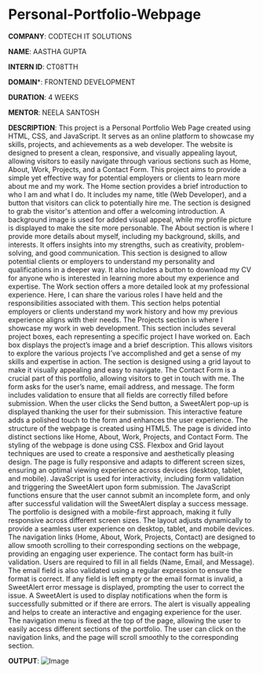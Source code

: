 # Personal-Portfolio-Webpage

**COMPANY**: CODTECH IT SOLUTIONS

**NAME**: AASTHA GUPTA

**INTERN ID**: CT08TTH

**DOMAIN***: FRONTEND DEVELOPMENT

**DURATION**: 4 WEEKS

**MENTOR**: NEELA SANTOSH

**DESCRIPTION**: This project is a Personal Portfolio Web Page created using HTML, CSS, and JavaScript. It serves as an online platform to showcase my skills, projects, and achievements as a web developer. The website is designed to present a clean, responsive, and visually appealing layout, allowing visitors to easily navigate through various sections such as Home, About, Work, Projects, and a Contact Form. This project aims to provide a simple yet effective way for potential employers or clients to learn more about me and my work.
The Home section provides a brief introduction to who I am and what I do. It includes my name, title (Web Developer), and a button that visitors can click to potentially hire me. The section is designed to grab the visitor's attention and offer a welcoming introduction. A background image is used for added visual appeal, while my profile picture is displayed to make the site more personable.
The About section is where I provide more details about myself, including my background, skills, and interests. It offers insights into my strengths, such as creativity, problem-solving, and good communication. This section is designed to allow potential clients or employers to understand my personality and qualifications in a deeper way. It also includes a button to download my CV for anyone who is interested in learning more about my experience and expertise.
The Work section offers a more detailed look at my professional experience. Here, I can share the various roles I have held and the responsibilities associated with them. This section helps potential employers or clients understand my work history and how my previous experience aligns with their needs.
The Projects section is where I showcase my work in web development. This section includes several project boxes, each representing a specific project I have worked on. Each box displays the project’s image and a brief description. This allows visitors to explore the various projects I’ve accomplished and get a sense of my skills and expertise in action. The section is designed using a grid layout to make it visually appealing and easy to navigate.
The Contact Form is a crucial part of this portfolio, allowing visitors to get in touch with me. The form asks for the user’s name, email address, and message. The form includes validation to ensure that all fields are correctly filled before submission. When the user clicks the Send button, a SweetAlert pop-up is displayed thanking the user for their submission. This interactive feature adds a polished touch to the form and enhances the user experience.
The structure of the webpage is created using HTML5. The page is divided into distinct sections like Home, About, Work, Projects, and Contact Form.
The styling of the webpage is done using CSS. Flexbox and Grid layout techniques are used to create a responsive and aesthetically pleasing design. The page is fully responsive and adapts to different screen sizes, ensuring an optimal viewing experience across devices (desktop, tablet, and mobile).
JavaScript is used for interactivity, including form validation and triggering the SweetAlert upon form submission. The JavaScript functions ensure that the user cannot submit an incomplete form, and only after successful validation will the SweetAlert display a success message.
The portfolio is designed with a mobile-first approach, making it fully responsive across different screen sizes. The layout adjusts dynamically to provide a seamless user experience on desktop, tablet, and mobile devices.
The navigation links (Home, About, Work, Projects, Contact) are designed to allow smooth scrolling to their corresponding sections on the webpage, providing an engaging user experience.
The contact form has built-in validation. Users are required to fill in all fields (Name, Email, and Message). The email field is also validated using a regular expression to ensure the format is correct. If any field is left empty or the email format is invalid, a SweetAlert error message is displayed, prompting the user to correct the issue.
A SweetAlert is used to display notifications when the form is successfully submitted or if there are errors. The alert is visually appealing and helps to create an interactive and engaging experience for the user.
The navigation menu is fixed at the top of the page, allowing the user to easily access different sections of the portfolio. The user can click on the navigation links, and the page will scroll smoothly to the corresponding section.

**OUTPUT**: ![Image](https://github.com/user-attachments/assets/00ec0062-9612-4d8d-ae57-6a65e0bf3ce4)
